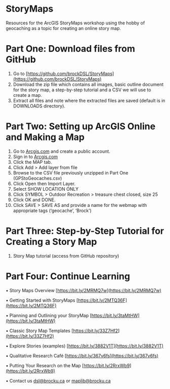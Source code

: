 # StoryMaps
Resources for the ArcGIS StoryMaps workshop using the hobby of geocaching as a topic for creating an online story map.

# Part One: Download files from GitHub
1.	Go to [https://github.com/brockDSL/StoryMaps](https://github.com/brockDSL/StoryMaps) 
2.	Download the zip file which contains all images, basic outline document for the story map, a step-by-step tutorial and a CSV we will use to create a map.
3.	Extract all files and note where the extracted files are saved (default is in DOWNLOADS directory).

# Part Two: Setting up ArcGIS Online and Making a Map
1.	Go to [Arcgis.com](Arcgis.com) and create a public account.
2.	Sign in to [Arcgis.com](Arcgis.com)
3.	Click the MAP tab.
4.	Click Add > Add layer from file
5.	Browse to the CSV file previously unzipped in Part One (GPStoGeocaches.csv)
6.	Click Open then Import Layer.
7.	Select SHOW LOCATION ONLY
8.	Click SYMBOL > Outdoor Recreation > treasure chest closed, size 25
9.	Click OK and DONE.
10.	Click SAVE > SAVE AS and provide a name for the webmap with appropriate tags (‘geocache’, ‘Brock’)

# Part Three: Step-by-Step Tutorial for Creating a Story Map
1.	Story Map tutorial (access from GitHub repository)

# Part Four: Continue Learning

•	Story Maps Overview [https://bit.ly/2MRMQ7w](https://bit.ly/2MRMQ7w) 

•	Getting Started with StoryMaps [https://bit.ly/2MTQ36F](https://bit.ly/2MTQ36F) 

•	Planning and Outlining your StoryMap [https://bit.ly/3taMtHW](https://bit.ly/3taMtHW)

•	Classic Story Map Templates [https://bit.ly/33Z7Hf2](https://bit.ly/33Z7Hf2)

•	Explore Stories (examples) [https://bit.ly/3882V1T](https://bit.ly/3882V1T)

•	Qualitative Research Café [https://bit.ly/367v6fs](https://bit.ly/367v6fs) 

•	Putting Your Research on the Map [https://bit.ly/2RrxWb9](https://bit.ly/2RrxWb9)

•	Contact us [dsl@brocku.ca](dsl@brocku.ca) or [maplib@brocku.ca](maplib@brocku.ca)  
